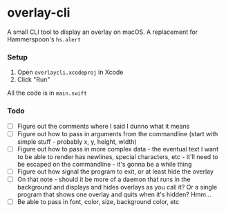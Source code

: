 # overlay-cli
A small CLI tool to display an overlay on macOS. A replacement for Hammerspoon's `hs.alert`

### Setup
1. Open `overlaycli.xcodeproj` in Xcode
2. Click "Run"

All the code is in `main.swift`

### Todo
 - [ ] Figure out the comments where I said I dunno what it means
 - [ ] Figure out how to pass in arguments from the commandline (start with simple stuff - probably x, y, height, width)
 - [ ] Figure out how to pass in more complex data - the eventual text I want to be able to render has newlines, special characters, etc - it'll need to be escaped on the commandline - it's gonna be a while thing
 - [ ] Figure out how signal the program to exit, or at least hide the overlay
 - [ ] On that note - should it be more of a daemon that runs in the background and displays and hides overlays as you call it? Or a single program that shows one overlay and quits when it's hidden? Hmm...
 - [ ] Be able to pass in font, color, size, background color, etc
